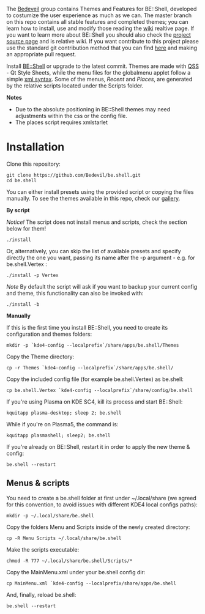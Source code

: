 The [Bedeveil](https://github.com/Bedevil) group contains Themes and Features for BE::Shell, developed to costumize the user experience as much as we can. The master branch on this repo contains all stable features and completed themes; you can learn how to install, use and modify those reading the [wiki](https://github.com/Bedevil/be.shell/wiki) realtive page.
If you want to learn more about BE::Shell you should also check the [project source page](https://sourceforge.net/projects/be-shell/) and is relative wiki.
If you want contribute to this project please use the standard git contribution method that you can find [here](http://git-scm.com/book/en/v2/GitHub-Contributing-to-a-Project) and making an appropriate pull request.


Install [BE::Shell](http://sourceforge.net/p/be-shell/code/ci/master/tree/) or upgrade to the latest commit.
Themes are made with [QSS](http://qt-project.org/doc/qt-4.8/stylesheet-reference.html) - Qt Style Sheets, while the menu files for the globalmenu applet follow a simple [xml syntax](http://sourceforge.net/p/be-shell/wiki/Menu%20reference/).
Some of the menus, *Recent* and *Places*, are generated by the relative scripts located under the Scripts folder.

**Notes** 

- Due to the absolute positioning in BE::Shell themes may need adjustments within the css or the config file.
- The places script requires xmlstarlet

Installation
======

Clone this repository:

    git clone https://github.com/Bedevil/be.shell.git
    cd be.shell
    
You can either install presets using the provided script or copying the files manually.
To see the themes available in this repo, check our [gallery](https://github.com/Bedevil/be.shell/wiki/Gallery).
   
**By script**

*Notice!* The script does not install menus and scripts, check the section below for them!

    ./install
    
Or, alternatively, you can skip the list of available presets and specify directly the one you want, passing its name after the -p argument - e.g. for be.shell.Vertex :

    ./install -p Vertex
    
*Note* By default the script will ask if you want to backup your current config and theme, this functionality can also be invoked with:

    ./install -b
    
 **Manually**
 
If this is the first time you install BE::Shell, you need to create its configuration and themes folders:

    mkdir -p `kde4-config --localprefix`/share/apps/be.shell/Themes
 
Copy the Theme directory: 

    cp -r Themes `kde4-config --localprefix`/share/apps/be.shell/

Copy the included config file (for example be.shell.Vertex) as be.shell:

    cp be.shell.Vertex `kde4-config --localprefix`/share/config/be.shell
   
If you're using Plasma on KDE SC4, kill its process and start BE::Shell:

    kquitapp plasma-desktop; sleep 2; be.shell
    
While if you're on Plasma5, the command is:

    kquitapp plasmashell; sleep2; be.shell
    
If you're already on BE::Shell, restart it in order to apply the new theme & config:

    be.shell --restart
   
   
Menus & scripts
-----

You need to create a be.shell folder at first under ~/.local/share (we agreed for this convention, to avoid issues with different KDE4 local configs paths):

    mkdir -p ~/.local/share/be.shell

Copy the folders Menu and Scripts inside of the newly created directory:

    cp -R Menu Scripts ~/.local/share/be.shell
  
Make the scripts executable:

    chmod -R 777 ~/.local/share/be.shell/Scripts/*
    
Copy the MainMenu.xml under your be.shell config dir:

    cp MainMenu.xml `kde4-config --localprefix/share/apps/be.shell
    
And, finally, reload be.shell:

    be.shell --restart
